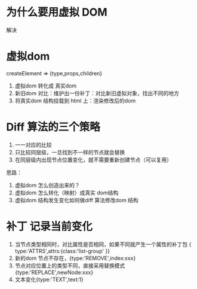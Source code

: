 # 为什么要用虚拟 DOM
 解决
 # 虚拟dom
  createElement => {type,props,children}


1. 虚拟dom 转化成 真实dom
2. 新旧dom 对比：维护出一份补丁：对比新旧虚拟对象，找出不同的地方
3. 将真实dom 结构挂载到 html 上：渲染修改后的dom

# Diff 算法的三个策略

1. 一一对应的比较
2. 只比较同层级，一旦找到不一样的节点就会替换
3. 在同层级内出现节点位置变化，就不需要重新创建节点（可以复用）

思路：
1. 虚拟dom 怎么创造出来的？
2. 虚拟dom 怎么转化（映射）成真实 dom结构
3. 虚拟dom 结构发生变化如何做diff 算法修改dom 结构

# 补丁  记录当前变化
1. 当节点类型相同时，对比属性是否相同，如果不同就产生一个属性的补丁包 { type:'ATTRS',attrs:{class:'list-group' }}
2. 新的dom 节点不存在，{type:'REMOVE',index:xxx}
3. 节点对应位置上的类型不同，直接采用替换模式 {type:'REPLACE',newNode:xxx}
4. 文本变化{type:'TEXT',text:1}
